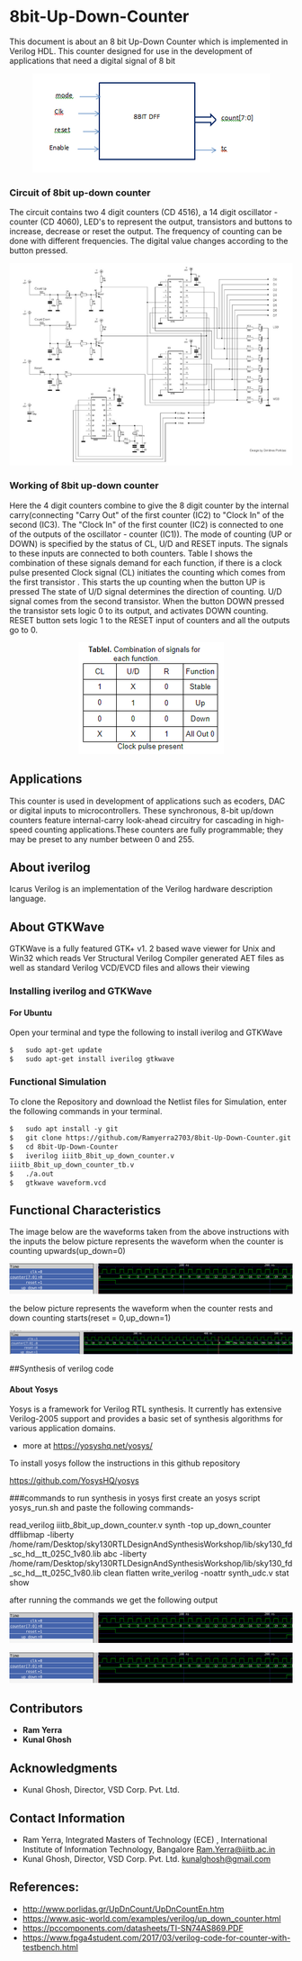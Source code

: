 # 8bit-Up-Down-Counter
This document is about an 8 bit Up-Down Counter which is implemented in Verilog HDL. This counter designed for use in the development of applications that need a digital signal of 8 bit




<p align="center">
  <img  src="/images/p2.png">
</p>



### Circuit of 8bit up-down counter

 The circuit contains two 4 digit counters (CD 4516), a 14 digit oscillator - counter (CD 4060), LED's to represent the output, transistors and buttons to increase, decrease or reset the output. The frequency of counting can be done with different frequencies. The digital value changes according to the button pressed. 
 
 <p align="center">
  <img  src="/images/p3.png">
</p>

### Working of 8bit up-down counter

Here the 4 digit counters combine to give the 8 digit counter by the internal carry(connecting "Carry Out" of the first counter (IC2) to "Clock In" of the second (IC3). The "Clock In" of the first counter (IC2) is connected to one of the outputs of the oscillator - counter (IC1)).  The mode of counting (UP or DOWN) is specified by the status of CL, U/D and RESET inputs. The signals to these inputs are connected to both counters. Table I shows the combination of these signals demand for each function, if there is a clock pulse presented
 Clock signal (CL) initiates the counting  which comes from the first transistor . This starts the up counting when the button UP is pressed
 The state of U/D signal determines the direction of counting. U/D signal comes from the second transistor. When the button DOWN pressed the transistor sets logic 0 to its output, and activates DOWN counting.
 RESET button sets logic 1 to the RESET input of counters and all the outputs go to 0.
     
 <p align="center">
  <img  src="/images/p1.png">
</p>


## Applications
This counter is used in development of  applications such as ecoders, DAC or digital inputs to microcontrollers. These synchronous, 8-bit up/down
counters feature internal-carry look-ahead circuitry for cascading in high-speed counting applications.These counters are fully programmable; they may be preset to any number between 0 and 255.

## About iverilog 
Icarus Verilog is an implementation of the Verilog hardware description language.
## About GTKWave
GTKWave is a fully featured GTK+ v1. 2 based wave viewer for Unix and Win32 which reads Ver Structural Verilog Compiler generated AET files as well as standard Verilog VCD/EVCD files and allows their viewing

### Installing iverilog and GTKWave

#### For Ubuntu

Open your terminal and type the following to install iverilog and GTKWave
```
$   sudo apt-get update
$   sudo apt-get install iverilog gtkwave
```

### Functional Simulation
To clone the Repository and download the Netlist files for Simulation, enter the following commands in your terminal.
```
$   sudo apt install -y git
$   git clone https://github.com/Ramyerra2703/8bit-Up-Down-Counter.git
$   cd 8bit-Up-Down-Counter
$   iverilog iiitb_8bit_up_down_counter.v iiitb_8bit_up_down_counter_tb.v
$   ./a.out
$   gtkwave waveform.vcd
```

## Functional Characteristics

The image below are the waveforms taken from the above instructions with the inputs 
the below picture represents the waveform when the counter is counting upwards(up_down=0)

 <p align="center">
  <img  src="/images/t3.png">
</p>

the below picture represents the waveform when the counter rests and  down counting starts(reset = 0,up_down=1)

 <p align="center">
  <img  src="/images/t2.png">
</p>

##Synthesis of verilog code

#### About Yosys
Yosys is a framework for Verilog RTL synthesis. It currently has extensive Verilog-2005 support and provides a basic set of synthesis algorithms for various application domains.

- more at https://yosyshq.net/yosys/

To install yosys follow the instructions in  this github repository

https://github.com/YosysHQ/yosys

###commands to run synthesis in yosys
first create an yosys script yosys_run.sh and paste the following commands- 

read_verilog iiitb_8bit_up_down_counter.v
synth -top up_down_counter
dfflibmap -liberty /home/ram/Desktop/sky130RTLDesignAndSynthesisWorkshop/lib/sky130_fd_sc_hd__tt_025C_1v80.lib
abc -liberty /home/ram/Desktop/sky130RTLDesignAndSynthesisWorkshop/lib/sky130_fd_sc_hd__tt_025C_1v80.lib
clean
flatten
write_verilog -noattr synth_udc.v
stat
show


after running the commands we get the following output
 <p align="center">
  <img  src="/images/t3.png">
</p>

 <p align="center">
  <img  src="/images/t3.png">
</p>


## Contributors 

- **Ram Yerra** 
- **Kunal Ghosh** 


## Acknowledgments

- Kunal Ghosh, Director, VSD Corp. Pvt. Ltd.


## Contact Information

- Ram Yerra, Integrated Masters of Technology (ECE) , International Institute of Information Technology, Bangalore  Ram.Yerra@iiitb.ac.in
- Kunal Ghosh, Director, VSD Corp. Pvt. Ltd. kunalghosh@gmail.com

## References:
- http://www.porlidas.gr/UpDnCount/UpDnCountEn.htm
- https://www.asic-world.com/examples/verilog/up_down_counter.html
- https://pccomponents.com/datasheets/TI-SN74AS869.PDF
- https://www.fpga4student.com/2017/03/verilog-code-for-counter-with-testbench.html
